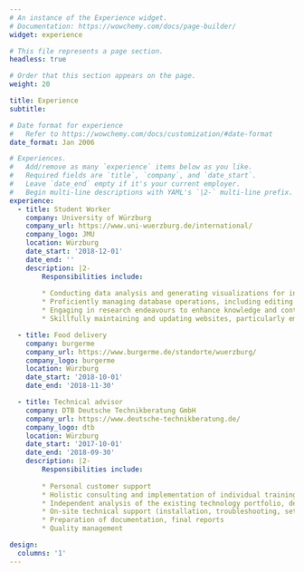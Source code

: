 ```yaml
---
# An instance of the Experience widget.
# Documentation: https://wowchemy.com/docs/page-builder/
widget: experience

# This file represents a page section.
headless: true

# Order that this section appears on the page.
weight: 20

title: Experience
subtitle:

# Date format for experience
#   Refer to https://wowchemy.com/docs/customization/#date-format
date_format: Jan 2006

# Experiences.
#   Add/remove as many `experience` items below as you like.
#   Required fields are `title`, `company`, and `date_start`.
#   Leave `date_end` empty if it's your current employer.
#   Begin multi-line descriptions with YAML's `|2-` multi-line prefix.
experience:
  - title: Student Worker
    company: University of Würzburg
    company_url: https://www.uni-wuerzburg.de/international/
    company_logo: JMU
    location: Würzburg
    date_start: '2018-12-01'
    date_end: ''
    description: |2-
        Responsibilities include:
        
        * Conducting data analysis and generating visualizations for informative insights.
        * Proficiently managing database operations, including editing and updating, utilizing tools like Moveon and Microsoft Access.
        * Engaging in research endeavours to enhance knowledge and contribute to informed decision-making.
        * Skillfully maintaining and updating websites, particularly employing Typo3 to ensure accurate and current content.

  - title: Food delivery
    company: burgerme
    company_url: https://www.burgerme.de/standorte/wuerzburg/
    company_logo: burgerme
    location: Würzburg
    date_start: '2018-10-01'
    date_end: '2018-11-30'

  - title: Technical advisor
    company: DTB Deutsche Technikberatung GmbH
    company_url: https://www.deutsche-technikberatung.de/
    company_logo: dtb
    location: Würzburg
    date_start: '2017-10-01'
    date_end: '2018-09-30'
    description: |2-
        Responsibilities include:
        
        * Personal customer support
        * Holistic consulting and implementation of individual training (on-site) on relevant technology modules. 
        * Independent analysis of the existing technology portfolio, derivation of possible optimisation potential and recommendations for action.
        * On-site technical support (installation, troubleshooting, setting up and updating software, testing active systems).
        * Preparation of documentation, final reports
        * Quality management

design:
  columns: '1'
---
```

